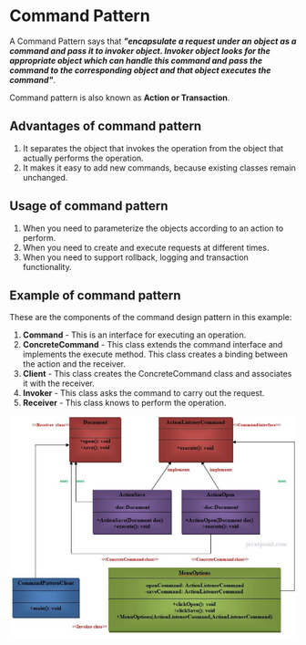# Command Pattern

A Command Pattern says that ***"encapsulate a request under an object as a command and pass it to invoker object. Invoker object looks for the appropriate object which can handle this command and pass the command to the corresponding object and that object executes the command"***.

Command pattern is also known as **Action or Transaction**.

## Advantages of command pattern

1. It separates the object that invokes the operation from the object that actually performs the operation.
2. It makes it easy to add new commands, because existing classes remain unchanged.

## Usage of command pattern
1. When you need to parameterize the objects according to an action to perform.
2. When you need to create and execute requests at different times.
3. When you need to support rollback, logging and transaction functionality.

## Example of command pattern 

These are the components of the command design pattern in this example:
1. **Command** - This is an interface for executing an operation.
2. **ConcreteCommand** - This class extends the command interface and implements the execute method. This class creates a binding between the action and the receiver.
3. **Client** - This class creates the ConcreteCommand class and associates it with the receiver.
4. **Invoker** - This class asks the command to carry out the request.
5. **Receiver** - This class knows to perform the operation.

<img src="command_pattern_uml.png" style="width: 1000px">
